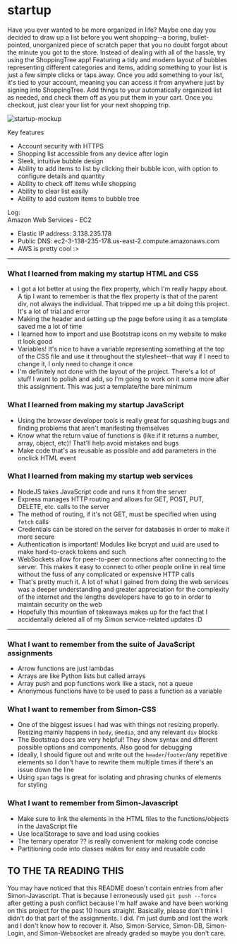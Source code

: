 # startup
Have you ever wanted to be more organized in life? Maybe one day you decided to draw up a list before you went shopping--a boring, bullet-pointed, unorganized piece of scratch paper that you no doubt forgot about the minute you got to the store. Instead of dealing with all of the hassle, try using the ShoppingTree app! Featuring a tidy and modern layout of bubbles representing different categories and items, adding something to your list is just a few simple clicks or taps away. Once you add something to your list, it's tied to your account, meaning you can access it from anywhere just by signing into ShoppingTree. Add things to your automatically organized list as needed, and check them off as you put them in your cart. Once you checkout, just clear your list for your next shopping trip.

![startup-mockup](https://user-images.githubusercontent.com/80374467/215234272-d52bcbf5-f9f0-4296-aee8-7e20525c058a.jpg)

Key features
 - Account security with HTTPS
 - Shopping list accessible from any device after login
 - Sleek, intuitive bubble design
 - Ability to add items to list by clicking their bubble icon, with option to configure details and quantity
 - Ability to check off items while shopping
 - Ability to clear list easily
 - Ability to add custom items to bubble tree

Log:<br />
Amazon Web Services - EC2<br />
 - Elastic IP address: 3.138.235.178
 - Public DNS: ec2-3-138-235-178.us-east-2.compute.amazonaws.com
 - AWS is pretty cool :>

<hr>

### What I learned from making my startup HTML and CSS
 - I got a lot better at using the flex property, which I'm really happy about. A tip I want to remember is that the flex property is that of the parent div, not always the individual. That tripped me up a bit doing this project. It's a lot of trial and error
 - Making the header and setting up the page before using it as a template saved me a lot of time
 - I learned how to import and use Bootstrap icons on my website to make it look good
 - Variables! It's nice to have a variable representing something at the top of the CSS file and use it throughout the stylesheet--that way if I need to change it, I only need to change it once
 - I'm definitely not done with the layout of the project. There's a lot of stuff I want to polish and add, so I'm going to work on it some more after this assignment. This was just a template/the bare minimum

### What I learned from making my startup JavaScript
 - Using the browser developer tools is really great for squashing bugs and finding problems that aren't manifesting themselves
 - Know what the return value of functions is \(like if it returns a number, array, object, etc\)! That'll help avoid mistakes and bugs
 - Make code that's as reusable as possible and add parameters in the onclick HTML event

### What I learned from making my startup web services
 - NodeJS takes JavaScript code and runs it from the server
 - Express manages HTTP routing and allows for GET, POST, PUT, DELETE, etc. calls to the server
 - The method of routing, if it's not GET, must be specified when using `fetch` calls
 - Credentials can be stored on the server for databases in order to make it more secure
 - Authentication is important! Modules like bcrypt and uuid are used to make hard-to-crack tokens and such
 - WebSockets allow for peer-to-peer connections after connecting to the server. This makes it easy to connect to other people online in real time without the fuss of any complicated or expensive HTTP calls
 - That's pretty much it. A lot of what I gained from doing the web services was a deeper understanding and greater appreciation for the complexity of the internet and the lengths developers have to go to in order to maintain security on the web
 - Hopefully this mountian of takeaways makes up for the fact that I accidentally deleted all of my Simon service-related updates :D

<hr>

### What I want to remember from the suite of JavaScript assignments
 - Arrow functions are just lambdas
 - Arrays are like Python lists but called arrays
 - Array push and pop functions work like a stack, not a queue
 - Anonymous functions have to be used to pass a function as a variable
 

### What I want to remember from Simon-CSS
 - One of the biggest issues I had was with things not resizing properly. Resizing mainly happens in `body`, `@media`, and any relevant `div` blocks
 - The Bootstrap docs are very helpful! They show syntax and different possible options and components. Also good for debugging
 - Ideally, I should figure out and write out the `header`/`footer`/any repetitive elements so I don't have to rewrite them multiple times if there's an issue down the line
 - Using `span` tags is great for isolating and phrasing chunks of elements for styling

### What I want to remember from Simon-Javascript
 - Make sure to link the elements in the HTML files to the functions/objects in the JavaScript file
 - Use localStorage to save and load using cookies
 - The ternary operator ?? is really convenient for making code concise
 - Partitioning code into classes makes for easy and reusable code

## TO THE TA READING THIS
You may have noticed that this README doesn't contain entries from after Simon-Javascript. That is because I erroneously used `git push --force` after getting a push conflict because I'm half awake and have been working on this project for the past 10 hours straight. Basically, please don't think I didn't do that part of the assignments. I did. I'm just dumb and lost the work and I don't know how to recover it. Also, Simon-Service, Simon-DB, Simon-Login, and Simon-Websocket are already graded so maybe you don't care.